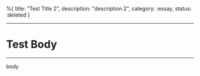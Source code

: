 %{
title: "Test Title 2",
description: "description 2",
category: :essay,
status: :deleted
}

---

# Test Body

---

body
